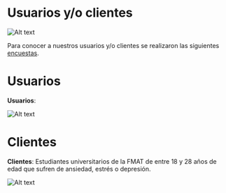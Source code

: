 # Usuarios y/o clientes

![Alt text](https://github.com/Fismael18/StefBot/blob/main/Imagenes%20StefBot/08.jpg) 

Para conocer a nuestros usuarios y/o clientes se realizaron las siguientes [encuestas](https://github.com/Fismael18/StefBot/blob/main/Documentos/Encuestas.md).

# Usuarios

**Usuarios**:

![Alt text](https://github.com/Fismael18/StefBot/blob/main/Imagenes%20StefBot/07.jpg)

# Clientes

**Clientes**: Estudiantes universitarios de la FMAT de entre 18 y 28 años de edad que sufren de ansiedad, estrés o depresión. 


![Alt text](https://github.com/Fismael18/StefBot/blob/main/Imagenes%20StefBot/09.jpg)
